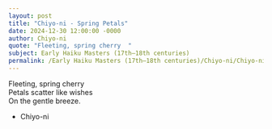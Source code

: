 ```yaml
---
layout: post
title: "Chiyo-ni - Spring Petals"
date: 2024-12-30 12:00:00 -0000
author: Chiyo-ni
quote: "Fleeting, spring cherry  "
subject: Early Haiku Masters (17th–18th centuries)
permalink: /Early Haiku Masters (17th–18th centuries)/Chiyo-ni/Chiyo-ni - Spring Petals
---
```


Fleeting, spring cherry  
Petals scatter like wishes  
On the gentle breeze.

- Chiyo-ni
